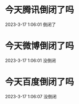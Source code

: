 # 今天腾讯倒闭了吗

2023-3-17 1:06:01 倒闭了

# 今天微博倒闭了吗

2023-3-17 1:06:01 没倒闭

# 今天百度倒闭了吗

2023-3-17 1:06:07 没倒闭

